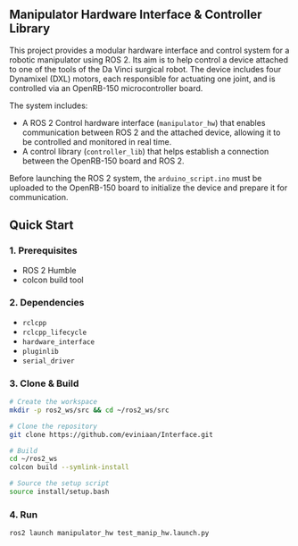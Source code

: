 ## Manipulator Hardware Interface & Controller Library

This project provides a modular hardware interface and control system for a robotic manipulator using ROS 2. Its aim is to help control a device attached to one of the tools of the Da Vinci surgical robot. The device includes four Dynamixel (DXL) motors, each responsible for actuating one joint, and is controlled via an OpenRB-150 microcontroller board.

The system includes:

- A ROS 2 Control hardware interface (`manipulator_hw`) that enables communication between ROS 2 and the attached device, allowing it to be controlled and monitored in real time.
- A control library (`controller_lib`) that helps establish a connection between the OpenRB-150 board and ROS 2. 

Before launching the ROS 2 system, the `arduino_script.ino` must be uploaded to the OpenRB-150 board to initialize the device and prepare it for communication.

## Quick Start

### 1. **Prerequisites**

- ROS 2 Humble
- colcon build tool

### 2. Dependencies

- `rclcpp`
- `rclcpp_lifecycle`
- `hardware_interface`
- `pluginlib`
- `serial_driver`

### 3. Clone & **Build**

```bash
# Create the workspace
mkdir -p ros2_ws/src && cd ~/ros2_ws/src

# Clone the repository
git clone https://github.com/eviniaan/Interface.git

# Build
cd ~/ros2_ws
colcon build --symlink-install

# Source the setup script
source install/setup.bash
```

### 4. Run

```bash
ros2 launch manipulator_hw test_manip_hw.launch.py
```
